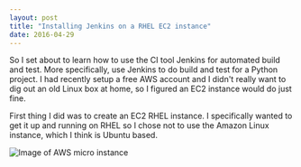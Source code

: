 ```yaml
---
layout: post
title: "Installing Jenkins on a RHEL EC2 instance"
date: 2016-04-29
---
```


So I set about to learn how to use the CI tool Jenkins for automated build and test. More specifically, use Jenkins to do build and test for a Python project. I had recently setup a free AWS account and I didn't really want to dig out an old Linux box at home, so I figured an EC2 instance would do just fine. 

First thing I did was to create an EC2 RHEL instance. I specifically wanted to get it up and running on RHEL so I chose not to use the Amazon Linux instance, which I think is Ubuntu based. 

![Image of AWS micro instance](https://danbaehr.github.io/images/micro_instance.png)


